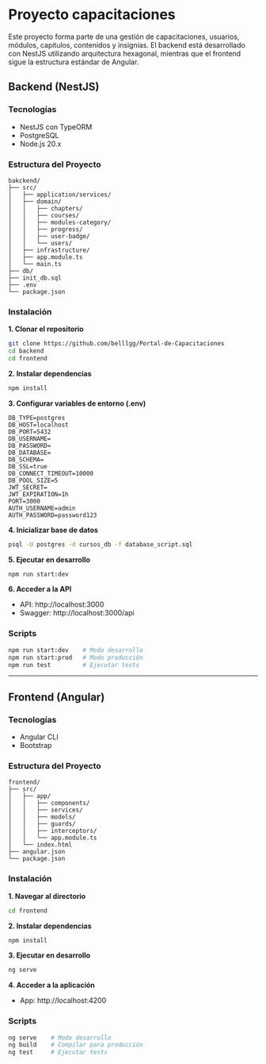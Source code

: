 # Proyecto capacitaciones

Este proyecto forma parte de una gestión de capacitaciones, usuarios, módulos, capitulos, contenidos y insignias. El backend está desarrollado con NestJS utilizando arquitectura hexagonal, mientras que el frontend sigue la estructura estándar de Angular.
## Backend (NestJS)

### Tecnologías
- NestJS con TypeORM
- PostgreSQL
- Node.js 20.x

### Estructura del Proyecto
```
bakckend/
├── src/
│   ├── application/services/
│   ├── domain/
│   │   ├── chapters/
│   │   ├── courses/
│   │   ├── modules-category/
│   │   ├── progress/
│   │   ├── user-badge/
│   │   └── users/
│   ├── infrastructure/
│   ├── app.module.ts
│   └── main.ts
├── db/
├── init_db.sql
├── .env
└── package.json
```

### Instalación

**1. Clonar el repositorio**
```bash
git clone https://github.com/belllgg/Portal-de-Capacitaciones
cd backend
cd frontend
```

**2. Instalar dependencias**
```bash
npm install
```

**3. Configurar variables de entorno (.env)**
```
DB_TYPE=postgres
DB_HOST=localhost
DB_PORT=5432
DB_USERNAME=
DB_PASSWORD=
DB_DATABASE=
DB_SCHEMA=
DB_SSL=true
DB_CONNECT_TIMEOUT=10000
DB_POOL_SIZE=5
JWT_SECRET=
JWT_EXPIRATION=1h
PORT=3000
AUTH_USERNAME=admin
AUTH_PASSWORD=password123

```

**4. Inicializar base de datos**
```bash
psql -U postgres -d cursos_db -f database_script.sql
```

**5. Ejecutar en desarrollo**
```bash
npm run start:dev
```

**6. Acceder a la API**
- API: http://localhost:3000
- Swagger: http://localhost:3000/api

### Scripts
```bash
npm run start:dev    # Modo desarrollo
npm run start:prod   # Modo producción
npm run test         # Ejecutar tests
```

---

## Frontend (Angular)

### Tecnologías
- Angular CLI
- Bootstrap

### Estructura del Proyecto
```
frontend/
├── src/
│   ├── app/
│   │   ├── components/
│   │   ├── services/
│   │   ├── models/
│   │   ├── guards/
│   │   ├── interceptors/
│   │   └── app.module.ts
│   └── index.html
├── angular.json
└── package.json
```

### Instalación

**1. Navegar al directorio**
```bash
cd frontend
```

**2. Instalar dependencias**
```bash
npm install
```

**3. Ejecutar en desarrollo**
```bash
ng serve
```

**4. Acceder a la aplicación**
- App: http://localhost:4200

### Scripts
```bash
ng serve    # Modo desarrollo
ng build    # Compilar para producción
ng test     # Ejecutar tests
```
